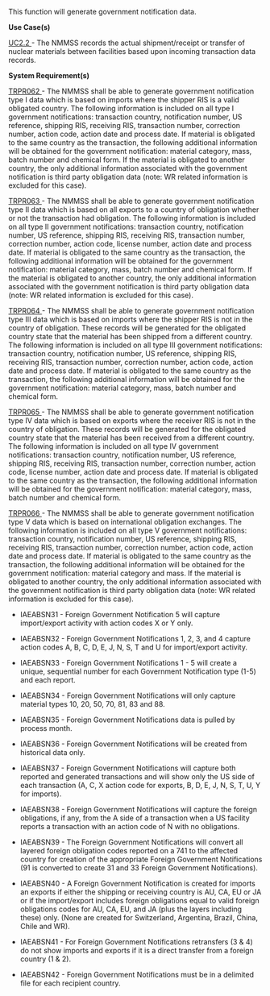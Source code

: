 This function will generate government notification data.

**Use Case(s)**

<a href="https://dev.azure.com/Link-Technologies/NMMSS%20Requirements/_workitems/edit/12/" target="_blank">UC2.2 </a> - The NMMSS records the actual shipment/receipt or transfer of nuclear materials between facilities based upon incoming transaction data records.

**System Requirement(s)**

<a href="https://dev.azure.com/Link-Technologies/NMMSS%20Requirements/_workitems/edit/20/" target="_blank">TRPR062 </a> - The NMMSS shall be able to generate government notification type I data which is based on imports where the shipper RIS is a valid obligated country. The following information is included on all type I government notifications: transaction country, notification number, US reference, shipping RIS, receiving RIS, transaction number, correction number, action code, action date and process date. If material is obligated to the same country as the transaction, the following additional information will be obtained for the government notification: material category, mass, batch number and chemical form. If the material is obligated to another country, the only additional information associated with the government notification is third party obligation data (note: WR related information is excluded for this case).

<a href="https://dev.azure.com/Link-Technologies/NMMSS%20Requirements/_workitems/edit/21/" target="_blank">TRPR063 </a> - The NMMSS shall be able to generate government notification type II data which is based on all exports to a country of obligation whether or not the transaction had obligation. The following information is included on all type II government notifications: transaction country, notification number, US reference, shipping RIS, receiving RIS, transaction number, correction number, action code, license number, action date and process date. If material is obligated to the same country as the transaction, the following additional information will be obtained for the government notification: material category, mass, batch number and chemical form. If the material is obligated to another country, the only additional information associated with the government notification is third party obligation data (note: WR related information is excluded for this case).

 
<a href="https://dev.azure.com/Link-Technologies/NMMSS%20Requirements/_workitems/edit/22/" target="_blank">TRPR064 </a> - The NMMSS shall be able to generate government notification type III data which is based on imports where the shipper RIS is not in the country of obligation. These records will be generated for the obligated country state that the material has been shipped from a different country. The following information is included on all type III government notifications: transaction country, notification number, US reference, shipping RIS, receiving RIS, transaction number, correction number, action code, action date and process date. If material is obligated to the same country as the transaction, the following additional information will be obtained for the government notification: material category, mass, batch number and chemical form.

 
<a href="https://dev.azure.com/Link-Technologies/NMMSS%20Requirements/_workitems/edit/24/" target="_blank">TRPR065 </a> - The NMMSS shall be able to generate government notification type IV data which is based on exports where the receiver RIS is not in the country of obligation. These records will be generated for the obligated country state that the material has been received from a different country. The following information is included on all type IV government notifications: transaction country, notification number, US reference, shipping RIS, receiving RIS, transaction number, correction number, action code, license number, action date and process date. If material is obligated to the same country as the transaction, the following additional information will be obtained for the government notification: material category, mass, batch number and chemical form.


<a href="https://dev.azure.com/Link-Technologies/NMMSS%20Requirements/_workitems/edit/23/" target="_blank">TRPR066 </a> - The NMMSS shall be able to generate government notification type V data which is based on international obligation exchanges. The following information is included on all type V government notifications: transaction country, notification number, US reference, shipping RIS, receiving RIS, transaction number, correction number, action code, action date and process date. If material is obligated to the same country as the transaction, the following additional information will be obtained for the government notification: material category and mass. If the material is obligated to another country, the only additional information associated with the government notification is third party obligation data (note: WR related information is excluded for this case).



- IAEABSN31 - Foreign Government Notification 5 will capture import/export activity with action codes X or Y only.

- IAEABSN32 - Foreign Government Notifications 1, 2, 3, and 4 capture action codes A, B, C, D, E, J, N, S, T and U for import/export activity.

- IAEABSN33 - Foreign Government Notifications 1 - 5 will create a unique, sequential number for each Government Notification type (1-5) and each report.

- IAEABSN34 - Foreign Government Notifications will only capture material types 10, 20, 50, 70, 81, 83 and 88.

- IAEABSN35 - Foreign Government Notifications data is pulled by process month.

- IAEABSN36 - Foreign Government Notifications will be created from historical data only.

- IAEABSN37 - Foreign Government Notifications will capture both reported and generated transactions and will show only the US side of each transaction (A, C, X action code for exports, B, D, E, J, N, S, T, U, Y for imports).

- IAEABSN38 - Foreign Government Notifications will capture the foreign obligations, if any, from the A side of a transaction when a US facility reports a transaction with an action code of N with no obligations.

- IAEABSN39 - The Foreign Government Notifications will convert all layered foreign obligation codes reported on a 741 to the affected country for creation of the appropriate Foreign Government Notifications (91 is converted to create 31 and 33 Foreign Government Notifications).

- IAEABSN40 - A Foreign Government Notification is created for imports an exports if either the shipping or receiving country is AU, CA, EU or JA or if the import/export includes foreign obligations equal to valid foreign obligations codes for AU, CA, EU, and JA (plus the layers including these) only. (None are created for Switzerland, Argentina, Brazil, China, Chile and WR).

- IAEABSN41 - For Foreign Government Notifications retransfers (3 & 4) do not show imports and exports if it is a direct transfer from a foreign country (1 & 2).

- IAEABSN42 - Foreign Government Notifications must be in a delimited file for each recipient country.
